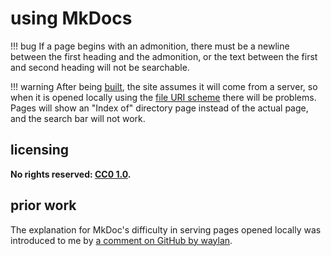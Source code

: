 # using MkDocs

!!! bug
    If a page begins with an admonition, there must be a newline between the first heading and the admonition, or the text between the first and second heading will not be searchable.

!!! warning
    After being [built](https://www.mkdocs.org/#building-the-site), the site assumes it will come from a server, so when it is opened locally using the [file URI scheme](https://en.wikipedia.org/wiki/File_URI_scheme) there will be problems. Pages will show an "Index of" directory page instead of the actual page, and the search bar will not work.

## licensing
**No rights reserved: [CC0 1.0](https://creativecommons.org/publicdomain/zero/1.0/).**

## prior work
The explanation for MkDoc's difficulty in serving pages opened locally was introduced to me by [a comment on GitHub by waylan](https://github.com/mkdocs/mkdocs/issues/1367#issuecomment-354797280).

